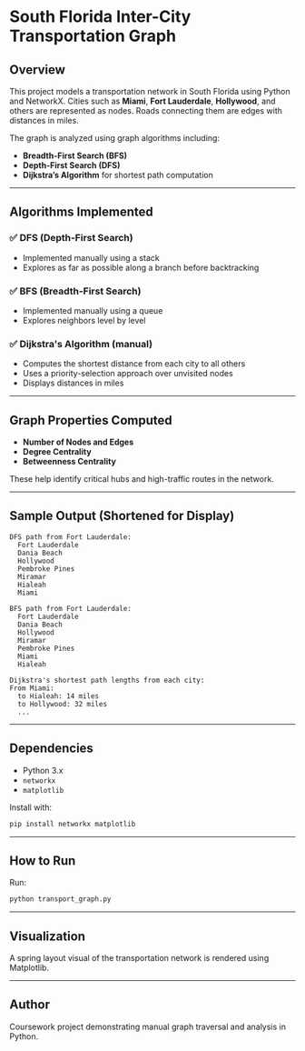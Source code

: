 # South Florida Inter-City Transportation Graph

## Overview

This project models a transportation network in South Florida using Python and NetworkX. Cities such as **Miami**, **Fort Lauderdale**, **Hollywood**, and others are represented as nodes. Roads connecting them are edges with distances in miles.

The graph is analyzed using graph algorithms including:

- **Breadth-First Search (BFS)**
- **Depth-First Search (DFS)**
- **Dijkstra’s Algorithm** for shortest path computation

---

## Algorithms Implemented

### ✅ DFS (Depth-First Search)

- Implemented manually using a stack
- Explores as far as possible along a branch before backtracking

### ✅ BFS (Breadth-First Search)

- Implemented manually using a queue
- Explores neighbors level by level

### ✅ Dijkstra's Algorithm (manual)

- Computes the shortest distance from each city to all others
- Uses a priority-selection approach over unvisited nodes
- Displays distances in miles

---

## Graph Properties Computed

- **Number of Nodes and Edges**
- **Degree Centrality**
- **Betweenness Centrality**

These help identify critical hubs and high-traffic routes in the network.

---

## Sample Output (Shortened for Display)

```
DFS path from Fort Lauderdale:
  Fort Lauderdale
  Dania Beach
  Hollywood
  Pembroke Pines
  Miramar
  Hialeah
  Miami

BFS path from Fort Lauderdale:
  Fort Lauderdale
  Dania Beach
  Hollywood
  Miramar
  Pembroke Pines
  Miami
  Hialeah

Dijkstra's shortest path lengths from each city:
From Miami:
  to Hialeah: 14 miles
  to Hollywood: 32 miles
  ...
```

---

## Dependencies

- Python 3.x
- `networkx`
- `matplotlib`

Install with:

```bash
pip install networkx matplotlib
```

---

## How to Run

Run:

```bash
python transport_graph.py
```

---

## Visualization

A spring layout visual of the transportation network is rendered using Matplotlib.

---

## Author

Coursework project demonstrating manual graph traversal and analysis in Python.
